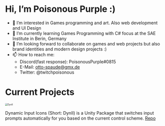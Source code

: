# Hi, I’m Poisonous Purple :)

- 👀 I’m interested in Games programming and art. Also web development and UI Design
- 🌱 I’m currently learning Games Programming with C# focus at the SAE Institute in Berin, Germany
- 💞️ I’m looking forward to collaborate on games and web projects but also brand identities and modern design projects :)
- 📫 How to reach me:
  - Discord(fast response): PoisonousPurple#0815
  - E-Mail: otto-spaude@gmx.de
  - Twitter: @twitchpoisonous

# Current Projects

<img src="https://otto-spaude.tech/gh-media/dynii_banner_02.png" alt="DynII" style="zoom:50%;" />

Dynamic Input Icons (Short: DynII) is a Unity Package that switches input prompts automatically for you based on the current control scheme. [Repo](https://github.com/P0isonousPurple/DynII)

<!-- 
<img src="https://otto-spaude.tech/gh-media/sae-le-gh.png" alt="SAE Events" style="zoom:50%;" />

<img src="https://otto-spaude.tech/gh-media/chiefs-gh.png" alt="SAE Events" style="zoom:50%;" />

-->
